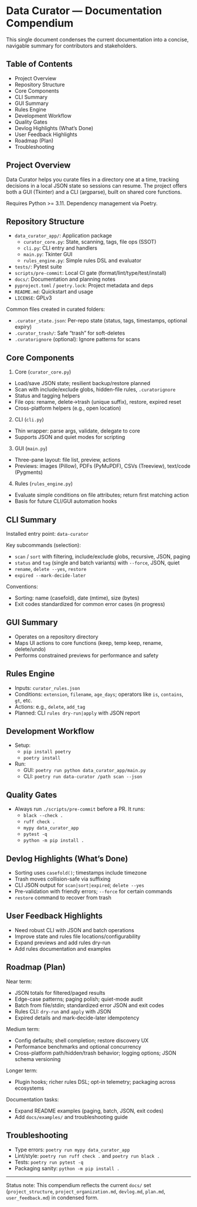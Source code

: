 # Data Curator — Documentation Compendium

This single document condenses the current documentation into a concise, navigable summary for contributors and stakeholders.

## Table of Contents
- Project Overview
- Repository Structure
- Core Components
- CLI Summary
- GUI Summary
- Rules Engine
- Development Workflow
- Quality Gates
- Devlog Highlights (What’s Done)
- User Feedback Highlights
- Roadmap (Plan)
- Troubleshooting

## Project Overview
Data Curator helps you curate files in a directory one at a time, tracking decisions in a local JSON state so sessions can resume. The project offers both a GUI (Tkinter) and a CLI (argparse), built on shared core functions.

Requires Python >= 3.11. Dependency management via Poetry.

## Repository Structure
- `data_curator_app/`: Application package
  - `curator_core.py`: State, scanning, tags, file ops (SSOT)
  - `cli.py`: CLI entry and handlers
  - `main.py`: Tkinter GUI
  - `rules_engine.py`: Simple rules DSL and evaluator
- `tests/`: Pytest suite
- `scripts/pre-commit`: Local CI gate (format/lint/type/test/install)
- `docs/`: Documentation and planning notes
- `pyproject.toml` / `poetry.lock`: Project metadata and deps
- `README.md`: Quickstart and usage
- `LICENSE`: GPLv3

Common files created in curated folders:
- `.curator_state.json`: Per-repo state (status, tags, timestamps, optional expiry)
- `.curator_trash/`: Safe “trash” for soft-deletes
- `.curatorignore` (optional): Ignore patterns for scans

## Core Components
1) Core (`curator_core.py`)
- Load/save JSON state; resilient backup/restore planned
- Scan with include/exclude globs, hidden-file rules, `.curatorignore`
- Status and tagging helpers
- File ops: rename, delete→trash (unique suffix), restore, expired reset
- Cross-platform helpers (e.g., open location)

2) CLI (`cli.py`)
- Thin wrapper: parse args, validate, delegate to core
- Supports JSON and quiet modes for scripting

3) GUI (`main.py`)
- Three-pane layout: file list, preview, actions
- Previews: images (Pillow), PDFs (PyMuPDF), CSVs (Treeview), text/code (Pygments)

4) Rules (`rules_engine.py`)
- Evaluate simple conditions on file attributes; return first matching action
- Basis for future CLI/GUI automation hooks

## CLI Summary
Installed entry point: `data-curator`

Key subcommands (selection):
- `scan` / `sort` with filtering, include/exclude globs, recursive, JSON, paging
- `status` and `tag` (single and batch variants) with `--force`, JSON, quiet
- `rename`, `delete --yes`, `restore`
- `expired --mark-decide-later`

Conventions:
- Sorting: name (casefold), date (mtime), size (bytes)
- Exit codes standardized for common error cases (in progress)

## GUI Summary
- Operates on a repository directory
- Maps UI actions to core functions (keep, temp keep, rename, delete/undo)
- Performs constrained previews for performance and safety

## Rules Engine
- Inputs: `curator_rules.json`
- Conditions: `extension`, `filename`, `age_days`; operators like `is`, `contains`, `gt`, etc.
- Actions: e.g., `delete`, `add_tag`
- Planned: CLI `rules dry-run|apply` with JSON report

## Development Workflow
- Setup:
  - `pip install poetry`
  - `poetry install`
- Run:
  - GUI: `poetry run python data_curator_app/main.py`
  - CLI: `poetry run data-curator /path scan --json`

## Quality Gates
- Always run `./scripts/pre-commit` before a PR. It runs:
  - `black --check .`
  - `ruff check .`
  - `mypy data_curator_app`
  - `pytest -q`
  - `python -m pip install .`

## Devlog Highlights (What’s Done)
- Sorting uses `casefold()`; timestamps include timezone
- Trash moves collision-safe via suffixing
- CLI JSON output for `scan|sort|expired`; `delete --yes`
- Pre-validation with friendly errors; `--force` for certain commands
- `restore` command to recover from trash

## User Feedback Highlights
- Need robust CLI with JSON and batch operations
- Improve state and rules file locations/configurability
- Expand previews and add rules dry-run
- Add rules documentation and examples

## Roadmap (Plan)
Near term:
- JSON totals for filtered/paged results
- Edge-case patterns; paging polish; quiet-mode audit
- Batch from file/stdin; standardized error JSON and exit codes
- Rules CLI: `dry-run` and `apply` with JSON
- Expired details and mark-decide-later idempotency

Medium term:
- Config defaults; shell completion; restore discovery UX
- Performance benchmarks and optional concurrency
- Cross-platform path/hidden/trash behavior; logging options; JSON schema versioning

Longer term:
- Plugin hooks; richer rules DSL; opt-in telemetry; packaging across ecosystems

Documentation tasks:
- Expand README examples (paging, batch, JSON, exit codes)
- Add `docs/examples/` and troubleshooting guide

## Troubleshooting
- Type errors: `poetry run mypy data_curator_app`
- Lint/style: `poetry run ruff check .` and `poetry run black .`
- Tests: `poetry run pytest -q`
- Packaging sanity: `python -m pip install .`

---
Status note: This compendium reflects the current `docs/` set (`project_structure`, `project_organization.md`, `devlog.md`, `plan.md`, `user_feedback.md`) in condensed form.


